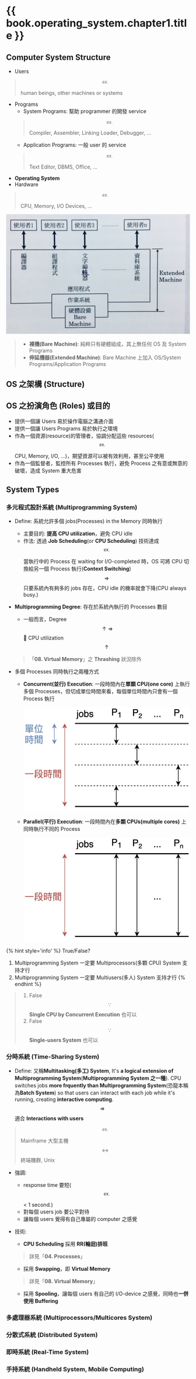 # {{ book.operating_system.chapter1.title }}
<!-- toc -->

## Computer System Structure
- Users
> $$ ^{ex.} $$ human beings, other machines or systems
- Programs
  - System Programs: 幫助 programmer 的開發 service
  > $$ ^{ex.} $$ Compiler, Assembler, Linking Loader, Debugger, ...
  - Application Programs: 一般 user 的 service
  > $$ ^{ex.} $$ Text Editor, DBMS, Office, ...
- **Operating System**
- Hardware
> $$ ^{ex.} $$ CPU, Memory, I/O Devices, ...

![Computer System Structure](../images/OperatingSystem/Chapter01/computer_system_structure.jpg "Computer System Structure")

> - **裸機(Bare Machine)**: 純粹只有硬體組成，其上無任何 OS 及 System Programs
> - **伸延機器(Extended Machine)**: Bare Machine 上加入 OS/System Programs/Application Programs

## OS 之架構 (Structure)

## OS 之扮演角色 (Roles) 或目的
- 提供一個讓 Users 易於操作電腦之溝通介面
- 提供一個讓 Users Programs 易於執行之環境
- 作為一個資源(resource)的管理者，協調分配這些 resources($$ ^{ex.} $$ CPU, Memory, I/O, ...)，期望資源可以被有效利用，甚至公平使用
- 作為一個監督者，監控所有 Processes 執行，避免 Process 之有意或無意的破壞，造成 System 重大危害

## System Types

### 多元程式設計系統 (Multiprogramming System)
- Define: 系統允許多個 jobs(Processes) in the Memory 同時執行
  - 主要目的: **提高 CPU utilization**，避免 CPU idle
  - 作法: 透過 **Job Scheduling**(or **CPU Scheduling**) 技術達成  
    $$ ^{ex.} $$ 當執行中的 Process 在 waiting for I/O-completed 時，OS 可將 CPU 切換給另一個 Process 執行(**Context Switching**) $$ \Rightarrow $$ 只要系統內有夠多的 jobs 存在，CPU idle 的機率就會下降(CPU always busy.)
- **Multiprogramming Degree**: 存在於系統內執行的 Processes 數目  
  - 一般而言，Degree $$ \uparrow \Rightarrow $$ CPU utilization $$ \uparrow $$
  > 「**08. Virtual Memory**」之 **Thrashing** 狀況除外

- 多個 Processes 同時執行之兩種方式
  - **Concurrent(並行) Execution**: 一段時間內在**單顆 CPU(one core)** 上執行多個 Processes，但切成單位時間來看，每個單位時間內只會有一個 Process 執行

    ![Concurrent Execution](../images/OperatingSystem/Chapter01/concurrent_execution.jpg "Concurrent Execution")

  - **Parallel(平行) Execution**: 一段時間內在**多顆 CPUs(multiple cores)** 上同時執行不同的 Process

    ![Parallel Execution](../images/OperatingSystem/Chapter01/parallel_execution.jpg "Parallel Execution")

{% hint style='info' %}
True/False?
1.  Multiprogramming System 一定要 Multiprocessors(多顆 CPU) System 支持才行
2.  Multiprogramming System 一定要 Multiusers(多人) System 支持才行
{% endhint %}
> 1. False $$ \because $$ **Single CPU by Concurrent Execution** 也可以
> 2. False $$ \because $$ **Single-users System** 也可以

### 分時系統 (Time-Sharing System)
- Define: 又稱**Multitasking(多工) System**, It's **a logical extension of Multiprogramming System**(**Multiprogramming System 之一種**). CPU switches jobs **more frquently than Multiprogramming System**(恐龍本稱為**Batch System**) so that users can interact with each job while it's running, creating **interactive computing**. $$ \Rightarrow $$ 適合 **Interactions with users**
> $$ ^{ex.} $$ Mainframe 大型主機 $$ \leftrightarrow $$ 終端機群, Unix

- 強調:
  - response time 要短($$ ^{ex.} $$ < 1 second.)
  - 對每個 users job 要公平對待
  - 讓每個 users 覺得有自己專屬的 computer 之感覺

- 技術:
  - **CPU Scheduling** 採用 **RR(輪迴)排班**
  > 詳見「**04. Processes**」

  - 採用 **Swapping**，即 **Virtual Memory**
  > 詳見「**08. Virtual Memory**」

  - 採用 **Spooling**，讓每個 users 有自己的 I/O-device 之感覺，同時也**一併使用 Buffering**

### 多處理器系統 (Multiprocessors/Multicores System)

### 分散式系統 (Distributed System)

### 即時系統 (Real-Time System)

### 手持系統 (Handheld System, Mobile Computing)
